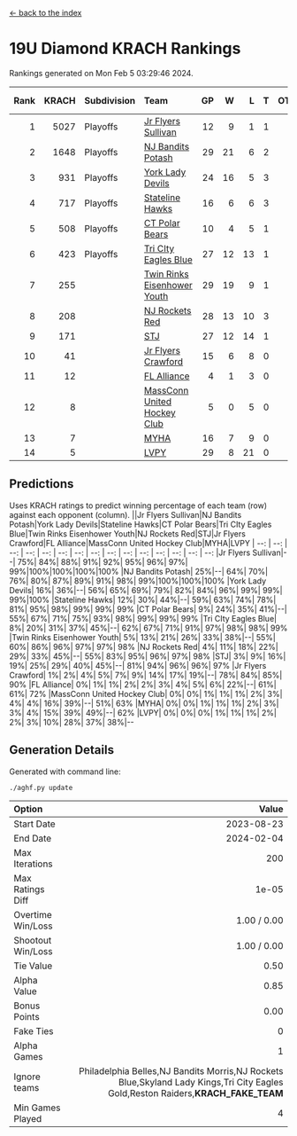 [<- back to the index](readme.md)
# 19U Diamond KRACH Rankings
Rankings generated on Mon Feb  5 03:29:46 2024.

Rank|KRACH|Subdivision|Team|GP|W|L|T|OTW|OTL|SoS|Exp Wins|Win Diff
---:|---:|:---|:---|---:|---:|---:|---:|---:|---:|---:|---:|---:
1|5027|Playoffs|[Jr Flyers Sullivan](https://gamesheetstats.com/seasons/3663/teams/140859/schedule)|12|9|1|1|1|0|777|11.3|-0.0
2|1648|Playoffs|[NJ Bandits Potash](https://gamesheetstats.com/seasons/3663/teams/140857/schedule)|29|21|6|2|0|0|864|22.8|-0.0
3|931|Playoffs|[York Lady Devils](https://gamesheetstats.com/seasons/3663/teams/140856/schedule)|24|16|5|3|0|0|608|18.3|-0.0
4|717|Playoffs|[Stateline Hawks](https://gamesheetstats.com/seasons/3663/teams/141851/schedule)|16|6|6|3|0|1|1525|8.3|-0.0
5|508|Playoffs|[CT Polar Bears](https://gamesheetstats.com/seasons/3663/teams/140853/schedule)|10|4|5|1|0|0|1469|5.3|-0.0
6|423|Playoffs|[Tri CIty Eagles Blue](https://gamesheetstats.com/seasons/3663/teams/140852/schedule)|27|12|13|1|1|0|930|14.3|-0.0
7|255||[Twin Rinks Eisenhower Youth](https://gamesheetstats.com/seasons/3663/teams/140861/schedule)|29|19|9|1|0|0|326|20.3|-0.0
8|208||[NJ Rockets Red](https://gamesheetstats.com/seasons/3663/teams/140855/schedule)|28|13|10|3|1|1|509|16.3|-0.0
9|171||[STJ](https://gamesheetstats.com/seasons/3663/teams/140858/schedule)|27|12|14|1|0|0|523|13.3|-0.0
10|41||[Jr Flyers Crawford](https://gamesheetstats.com/seasons/3663/teams/140862/schedule)|15|6|8|0|0|1|153|6.9|0.0
11|12||[FL Alliance](https://gamesheetstats.com/seasons/3663/teams/156907/schedule)|4|1|3|0|0|0|237|1.9|0.0
12|8||[MassConn United Hockey Club](https://gamesheetstats.com/seasons/3663/teams/140854/schedule)|5|0|5|0|0|0|599|0.9|0.0
13|7||[MYHA](https://gamesheetstats.com/seasons/3663/teams/140863/schedule)|16|7|9|0|0|0|60|7.9|0.0
14|5||[LVPY](https://gamesheetstats.com/seasons/3663/teams/140860/schedule)|29|8|21|0|0|0|239|8.9|0.0

## Predictions
Uses KRACH ratings to predict winning percentage of each team (row) against each opponent (column).
||Jr Flyers Sullivan|NJ Bandits Potash|York Lady Devils|Stateline Hawks|CT Polar Bears|Tri CIty Eagles Blue|Twin Rinks Eisenhower Youth|NJ Rockets Red|STJ|Jr Flyers Crawford|FL Alliance|MassConn United Hockey Club|MYHA|LVPY
| --: | --: | --: | --: | --: | --: | --: | --: | --: | --: | --: | --: | --: | --: | --: 
|Jr Flyers Sullivan|--| 75%| 84%| 88%| 91%| 92%| 95%| 96%| 97%| 99%|100%|100%|100%|100%
|NJ Bandits Potash| 25%|--| 64%| 70%| 76%| 80%| 87%| 89%| 91%| 98%| 99%|100%|100%|100%
|York Lady Devils| 16%| 36%|--| 56%| 65%| 69%| 79%| 82%| 84%| 96%| 99%| 99%| 99%|100%
|Stateline Hawks| 12%| 30%| 44%|--| 59%| 63%| 74%| 78%| 81%| 95%| 98%| 99%| 99%| 99%
|CT Polar Bears|  9%| 24%| 35%| 41%|--| 55%| 67%| 71%| 75%| 93%| 98%| 99%| 99%| 99%
|Tri CIty Eagles Blue|  8%| 20%| 31%| 37%| 45%|--| 62%| 67%| 71%| 91%| 97%| 98%| 98%| 99%
|Twin Rinks Eisenhower Youth|  5%| 13%| 21%| 26%| 33%| 38%|--| 55%| 60%| 86%| 96%| 97%| 97%| 98%
|NJ Rockets Red|  4%| 11%| 18%| 22%| 29%| 33%| 45%|--| 55%| 83%| 95%| 96%| 97%| 98%
|STJ|  3%|  9%| 16%| 19%| 25%| 29%| 40%| 45%|--| 81%| 94%| 96%| 96%| 97%
|Jr Flyers Crawford|  1%|  2%|  4%|  5%|  7%|  9%| 14%| 17%| 19%|--| 78%| 84%| 85%| 90%
|FL Alliance|  0%|  1%|  1%|  2%|  2%|  3%|  4%|  5%|  6%| 22%|--| 61%| 61%| 72%
|MassConn United Hockey Club|  0%|  0%|  1%|  1%|  1%|  2%|  3%|  4%|  4%| 16%| 39%|--| 51%| 63%
|MYHA|  0%|  0%|  1%|  1%|  1%|  2%|  3%|  3%|  4%| 15%| 39%| 49%|--| 62%
|LVPY|  0%|  0%|  0%|  1%|  1%|  1%|  2%|  2%|  3%| 10%| 28%| 37%| 38%|--

## Generation Details

Generated with command line:
```
./aghf.py update
```

| Option | Value |
| :----- | ----: |
| Start Date | 2023-08-23 |
| End Date | 2024-02-04 |
| Max Iterations | 200 |
| Max Ratings Diff | 1e-05 |
| Overtime Win/Loss | 1.00 / 0.00 |
| Shootout Win/Loss | 1.00 / 0.00 |
| Tie Value | 0.50 |
| Alpha Value | 0.85 |
| Bonus Points | 0.00 |
| Fake Ties | 0 |
| Alpha Games | 1 |
| Ignore teams | Philadelphia Belles,NJ Bandits Morris,NJ Rockets Blue,Skyland Lady Kings,Tri City Eagles Gold,Reston Raiders,__KRACH_FAKE_TEAM__ |
| Min Games Played | 4 |

